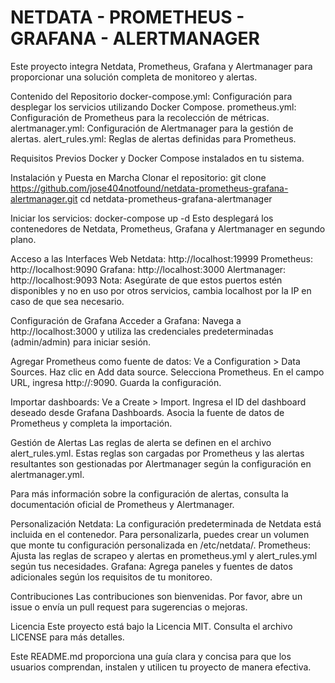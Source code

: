 # NETDATA - PROMETHEUS - GRAFANA - ALERTMANAGER
Este proyecto integra Netdata, Prometheus, Grafana y Alertmanager para proporcionar una solución completa de monitoreo y alertas.

Contenido del Repositorio
docker-compose.yml: Configuración para desplegar los servicios utilizando Docker Compose.
prometheus.yml: Configuración de Prometheus para la recolección de métricas.
alertmanager.yml: Configuración de Alertmanager para la gestión de alertas.
alert_rules.yml: Reglas de alertas definidas para Prometheus.

Requisitos Previos
Docker y Docker Compose instalados en tu sistema.

Instalación y Puesta en Marcha
Clonar el repositorio:
git clone https://github.com/jose404notfound/netdata-prometheus-grafana-alertmanager.git
cd netdata-prometheus-grafana-alertmanager

Iniciar los servicios:
docker-compose up -d
Esto desplegará los contenedores de Netdata, Prometheus, Grafana y Alertmanager en segundo plano.

Acceso a las Interfaces Web
Netdata: http://localhost:19999
Prometheus: http://localhost:9090
Grafana: http://localhost:3000
Alertmanager: http://localhost:9093
Nota: Asegúrate de que estos puertos estén disponibles y no en uso por otros servicios, cambia localhost por la IP en caso de que sea necesario.

Configuración de Grafana
Acceder a Grafana: Navega a http://localhost:3000 y utiliza las credenciales predeterminadas (admin/admin) para iniciar sesión.

Agregar Prometheus como fuente de datos:
Ve a Configuration > Data Sources.
Haz clic en Add data source.
Selecciona Prometheus.
En el campo URL, ingresa http://<IP>:9090. 
Guarda la configuración.

Importar dashboards:
Ve a Create > Import.
Ingresa el ID del dashboard deseado desde Grafana Dashboards.
Asocia la fuente de datos de Prometheus y completa la importación.

Gestión de Alertas
Las reglas de alerta se definen en el archivo alert_rules.yml. 
Estas reglas son cargadas por Prometheus y las alertas resultantes son gestionadas por Alertmanager según la configuración en alertmanager.yml.

Para más información sobre la configuración de alertas, consulta la documentación oficial de Prometheus y Alertmanager.

Personalización
Netdata: La configuración predeterminada de Netdata está incluida en el contenedor. Para personalizarla, puedes crear un volumen que monte tu configuración personalizada en /etc/netdata/.
Prometheus: Ajusta las reglas de scrapeo y alertas en prometheus.yml y alert_rules.yml según tus necesidades.
Grafana: Agrega paneles y fuentes de datos adicionales según los requisitos de tu monitoreo.

Contribuciones
Las contribuciones son bienvenidas. Por favor, abre un issue o envía un pull request para sugerencias o mejoras.

Licencia
Este proyecto está bajo la Licencia MIT. Consulta el archivo LICENSE para más detalles.

Este README.md proporciona una guía clara y concisa para que los usuarios comprendan, instalen y utilicen tu proyecto de manera efectiva.
